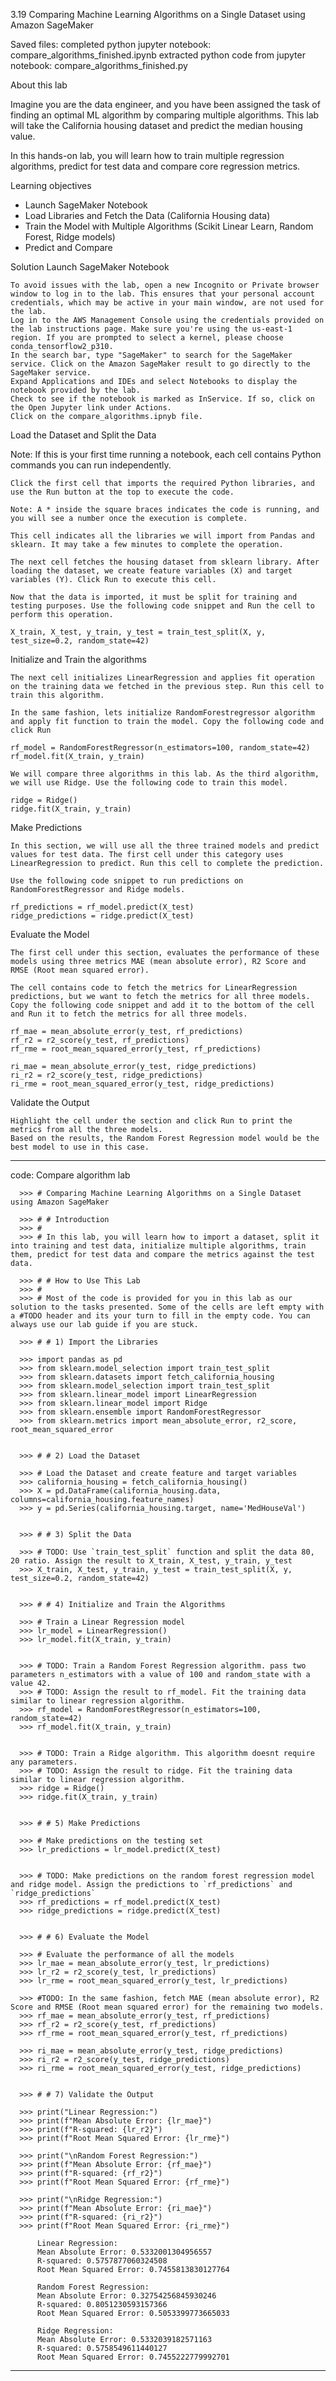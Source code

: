 3.19 Comparing Machine Learning Algorithms on a Single Dataset using Amazon SageMaker

Saved files:
    completed python jupyter notebook:
      compare_algorithms_finished.ipynb
    extracted python code from jupyter notebook:
      compare_algorithms_finished.py

About this lab

  Imagine you are the data engineer, and you have been assigned the task of finding an optimal ML algorithm
  by comparing multiple algorithms. This lab will take the California housing dataset and predict the median housing value.

  In this hands-on lab, you will learn how to train multiple regression algorithms, predict for test data and compare
  core regression metrics.

Learning objectives
  - Launch SageMaker Notebook
  - Load Libraries and Fetch the Data (California Housing data)
  - Train the Model with Multiple Algorithms (Scikit Linear Learn, Random Forest, Ridge models)
  - Predict and Compare

Solution
Launch SageMaker Notebook

    To avoid issues with the lab, open a new Incognito or Private browser window to log in to the lab. This ensures that your personal account credentials, which may be active in your main window, are not used for the lab.
    Log in to the AWS Management Console using the credentials provided on the lab instructions page. Make sure you're using the us-east-1 region. If you are prompted to select a kernel, please choose conda_tensorflow2_p310.
    In the search bar, type "SageMaker" to search for the SageMaker service. Click on the Amazon SageMaker result to go directly to the SageMaker service.
    Expand Applications and IDEs and select Notebooks to display the notebook provided by the lab.
    Check to see if the notebook is marked as InService. If so, click on the Open Jupyter link under Actions.
    Click on the compare_algorithms.ipnyb file.

Load the Dataset and Split the Data

Note: If this is your first time running a notebook, each cell contains Python commands you can run independently.

    Click the first cell that imports the required Python libraries, and use the Run button at the top to execute the code.

    Note: A * inside the square braces indicates the code is running, and you will see a number once the execution is complete.

    This cell indicates all the libraries we will import from Pandas and sklearn. It may take a few minutes to complete the operation.

    The next cell fetches the housing dataset from sklearn library. After loading the dataset, we create feature variables (X) and target variables (Y). Click Run to execute this cell.

    Now that the data is imported, it must be split for training and testing purposes. Use the following code snippet and Run the cell to perform this operation.

    X_train, X_test, y_train, y_test = train_test_split(X, y, test_size=0.2, random_state=42)

Initialize and Train the algorithms

    The next cell initializes LinearRegression and applies fit operation on the training data we fetched in the previous step. Run this cell to train this algorithm.

    In the same fashion, lets initialize RandomForestregressor algorithm and apply fit function to train the model. Copy the following code and click Run

    rf_model = RandomForestRegressor(n_estimators=100, random_state=42)
    rf_model.fit(X_train, y_train)

    We will compare three algorithms in this lab. As the third algorithm, we will use Ridge. Use the following code to train this model.

    ridge = Ridge()
    ridge.fit(X_train, y_train)

Make Predictions

    In this section, we will use all the three trained models and predict values for test data. The first cell under this category uses LinearRegression to predict. Run this cell to complete the prediction.

    Use the following code snippet to run predictions on RandomForestRegressor and Ridge models.

    rf_predictions = rf_model.predict(X_test)
    ridge_predictions = ridge.predict(X_test)

Evaluate the Model

    The first cell under this section, evaluates the performance of these models using three metrics MAE (mean absolute error), R2 Score and RMSE (Root mean squared error).

    The cell contains code to fetch the metrics for LinearRegression predictions, but we want to fetch the metrics for all three models. Copy the following code snippet and add it to the bottom of the cell and Run it to fetch the metrics for all three models.

    rf_mae = mean_absolute_error(y_test, rf_predictions)
    rf_r2 = r2_score(y_test, rf_predictions)
    rf_rme = root_mean_squared_error(y_test, rf_predictions)

    ri_mae = mean_absolute_error(y_test, ridge_predictions)
    ri_r2 = r2_score(y_test, ridge_predictions)
    ri_rme = root_mean_squared_error(y_test, ridge_predictions)

Validate the Output

    Highlight the cell under the section and click Run to print the metrics from all the three models.
    Based on the results, the Random Forest Regression model would be the best model to use in this case.

   --------------------------------------------
   code: Compare algorithm lab

      >>> # Comparing Machine Learning Algorithms on a Single Dataset using Amazon SageMaker

      >>> # # Introduction
      >>> #
      >>> # In this lab, you will learn how to import a dataset, split it into training and test data, initialize multiple algorithms, train them, predict for test data and compare the metrics against the test data.

      >>> # # How to Use This Lab
      >>> #
      >>> # Most of the code is provided for you in this lab as our solution to the tasks presented. Some of the cells are left empty with a #TODO header and its your turn to fill in the empty code. You can always use our lab guide if you are stuck.

      >>> # # 1) Import the Libraries

      >>> import pandas as pd
      >>> from sklearn.model_selection import train_test_split
      >>> from sklearn.datasets import fetch_california_housing
      >>> from sklearn.model_selection import train_test_split
      >>> from sklearn.linear_model import LinearRegression
      >>> from sklearn.linear_model import Ridge
      >>> from sklearn.ensemble import RandomForestRegressor
      >>> from sklearn.metrics import mean_absolute_error, r2_score, root_mean_squared_error


      >>> # # 2) Load the Dataset

      >>> # Load the Dataset and create feature and target variables
      >>> california_housing = fetch_california_housing()
      >>> X = pd.DataFrame(california_housing.data, columns=california_housing.feature_names)
      >>> y = pd.Series(california_housing.target, name='MedHouseVal')


      >>> # # 3) Split the Data

      >>> # TODO: Use `train_test_split` function and split the data 80, 20 ratio. Assign the result to X_train, X_test, y_train, y_test
      >>> X_train, X_test, y_train, y_test = train_test_split(X, y, test_size=0.2, random_state=42)


      >>> # # 4) Initialize and Train the Algorithms

      >>> # Train a Linear Regression model
      >>> lr_model = LinearRegression()
      >>> lr_model.fit(X_train, y_train)


      >>> # TODO: Train a Random Forest Regression algorithm. pass two parameters n_estimators with a value of 100 and random_state with a value 42.
      >>> # TODO: Assign the result to rf_model. Fit the training data similar to linear regression algorithm.
      >>> rf_model = RandomForestRegressor(n_estimators=100, random_state=42)
      >>> rf_model.fit(X_train, y_train)


      >>> # TODO: Train a Ridge algorithm. This algorithm doesnt require any parameters.
      >>> # TODO: Assign the result to ridge. Fit the training data similar to linear regression algorithm.
      >>> ridge = Ridge()
      >>> ridge.fit(X_train, y_train)


      >>> # # 5) Make Predictions

      >>> # Make predictions on the testing set
      >>> lr_predictions = lr_model.predict(X_test)


      >>> # TODO: Make predictions on the random forest regression model and ridge model. Assign the predictions to `rf_predictions` and `ridge_predictions`
      >>> rf_predictions = rf_model.predict(X_test)
      >>> ridge_predictions = ridge.predict(X_test)


      >>> # # 6) Evaluate the Model

      >>> # Evaluate the performance of all the models
      >>> lr_mae = mean_absolute_error(y_test, lr_predictions)
      >>> lr_r2 = r2_score(y_test, lr_predictions)
      >>> lr_rme = root_mean_squared_error(y_test, lr_predictions)

      >>> #TODO: In the same fashion, fetch MAE (mean absolute error), R2 Score and RMSE (Root mean squared error) for the remaining two models.
      >>> rf_mae = mean_absolute_error(y_test, rf_predictions)
      >>> rf_r2 = r2_score(y_test, rf_predictions)
      >>> rf_rme = root_mean_squared_error(y_test, rf_predictions)

      >>> ri_mae = mean_absolute_error(y_test, ridge_predictions)
      >>> ri_r2 = r2_score(y_test, ridge_predictions)
      >>> ri_rme = root_mean_squared_error(y_test, ridge_predictions)


      >>> # # 7) Validate the Output

      >>> print("Linear Regression:")
      >>> print(f"Mean Absolute Error: {lr_mae}")
      >>> print(f"R-squared: {lr_r2}")
      >>> print(f"Root Mean Squared Error: {lr_rme}")

      >>> print("\nRandom Forest Regression:")
      >>> print(f"Mean Absolute Error: {rf_mae}")
      >>> print(f"R-squared: {rf_r2}")
      >>> print(f"Root Mean Squared Error: {rf_rme}")

      >>> print("\nRidge Regression:")
      >>> print(f"Mean Absolute Error: {ri_mae}")
      >>> print(f"R-squared: {ri_r2}")
      >>> print(f"Root Mean Squared Error: {ri_rme}")

          Linear Regression:
          Mean Absolute Error: 0.5332001304956557
          R-squared: 0.5757877060324508
          Root Mean Squared Error: 0.7455813830127764

          Random Forest Regression:
          Mean Absolute Error: 0.32754256845930246
          R-squared: 0.8051230593157366
          Root Mean Squared Error: 0.5053399773665033

          Ridge Regression:
          Mean Absolute Error: 0.5332039182571163
          R-squared: 0.5758549611440127
          Root Mean Squared Error: 0.7455222779992701
   --------------------------------------------

